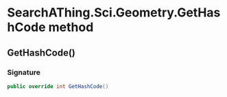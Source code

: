 # SearchAThing.Sci.Geometry.GetHashCode method
## GetHashCode()
### Signature
```csharp
public override int GetHashCode()
```
